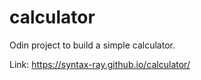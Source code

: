 # calculator

Odin project to build a simple calculator.

Link: https://syntax-ray.github.io/calculator/